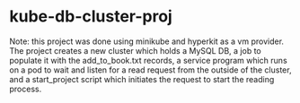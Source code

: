 # kube-db-cluster-proj
Note: this project was done using minikube and hyperkit as a vm provider.
The project creates a new cluster which holds a MySQL DB, a job to populate it with the add_to_book.txt records, a service program which runs on a pod to wait and listen for a read request from the outside of the cluster, and a start_project script which initiates the request to start the reading process.
